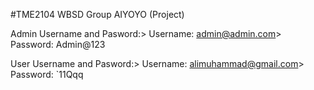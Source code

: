 #TME2104 WBSD Group AIYOYO (Project)

Admin Username and Pasword:>
Username: admin@admin.com>
Password: Admin@123

User Username and Pasword:>
Username: alimuhammad@gmail.com>
Password: `11Qqq

